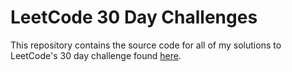 # LeetCode 30 Day Challenges
This repository contains the source code for all of my solutions to LeetCode's 30 day challenge found [here](https://leetcode.com/explore/challenge/card/30-day-leetcoding-challenge).